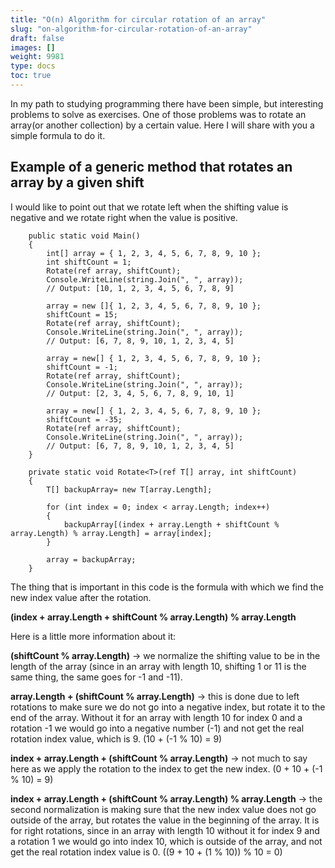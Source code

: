 ```yaml
---
title: "O(n) Algorithm for circular rotation of an array"
slug: "on-algorithm-for-circular-rotation-of-an-array"
draft: false
images: []
weight: 9981
type: docs
toc: true
---
```


In my path to studying programming there have been simple, but interesting problems to solve as exercises. One of those problems was to rotate an array(or another collection) by a certain value. Here I will share with you a simple formula to do it.

## Example of a generic method that rotates an array by a given shift
I would like to point out that we rotate left when the shifting value is negative and we rotate right when the value is positive.

        public static void Main()
        {
            int[] array = { 1, 2, 3, 4, 5, 6, 7, 8, 9, 10 };
            int shiftCount = 1;
            Rotate(ref array, shiftCount);
            Console.WriteLine(string.Join(", ", array));
            // Output: [10, 1, 2, 3, 4, 5, 6, 7, 8, 9]

            array = new []{ 1, 2, 3, 4, 5, 6, 7, 8, 9, 10 };
            shiftCount = 15;
            Rotate(ref array, shiftCount);
            Console.WriteLine(string.Join(", ", array));
            // Output: [6, 7, 8, 9, 10, 1, 2, 3, 4, 5]

            array = new[] { 1, 2, 3, 4, 5, 6, 7, 8, 9, 10 };
            shiftCount = -1;
            Rotate(ref array, shiftCount);
            Console.WriteLine(string.Join(", ", array));
            // Output: [2, 3, 4, 5, 6, 7, 8, 9, 10, 1]

            array = new[] { 1, 2, 3, 4, 5, 6, 7, 8, 9, 10 };
            shiftCount = -35;
            Rotate(ref array, shiftCount);
            Console.WriteLine(string.Join(", ", array));
            // Output: [6, 7, 8, 9, 10, 1, 2, 3, 4, 5]
        }

        private static void Rotate<T>(ref T[] array, int shiftCount)
        {
            T[] backupArray= new T[array.Length];

            for (int index = 0; index < array.Length; index++)
            {
                backupArray[(index + array.Length + shiftCount % array.Length) % array.Length] = array[index];
            }

            array = backupArray;
        }

The thing that is important in this code is the formula with which we find the new index value after the rotation.

**(index + array.Length + shiftCount % array.Length) % array.Length**

Here is a little more information about it:

**(shiftCount % array.Length)** -> we normalize the shifting value to be in the length of the array (since in an array with length 10, shifting 1 or 11 is the same thing, the same goes for -1 and -11).

**array.Length + (shiftCount % array.Length)** -> this is done due to left rotations to make sure we do not go into a negative index, but rotate it to the end of the array. Without it for an array with length 10 for index 0 and a rotation -1 we would go into a negative number (-1) and not get the real rotation index value, which is 9. (10 + (-1 % 10) = 9)

**index + array.Length + (shiftCount % array.Length)** -> not much to say here as we apply the rotation to the index to get the new index. (0 + 10 + (-1 % 10) = 9)

**index + array.Length + (shiftCount % array.Length) % array.Length** -> the second normalization is making sure that the new index value does not go outside of the array, but rotates the value in the beginning of the array. It is for right rotations, since in an array with length 10 without it for index 9 and a rotation 1 we would go into index 10, which is outside of the array, and not get the real rotation index value is 0. ((9 + 10 + (1 % 10)) % 10 = 0)


